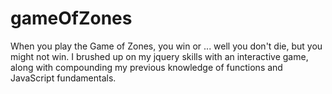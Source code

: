 # gameOfZones
When you play the Game of Zones, you win or ... well you don't die, but you might not win. I brushed up on my jquery skills with an interactive game, along with compounding my previous knowledge of functions and JavaScript fundamentals.
